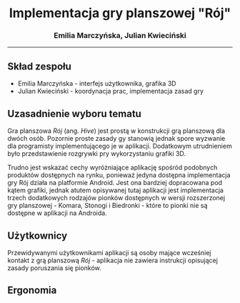 # <div style="text-align:center;">Implementacja gry planszowej "Rój"</div>
### <div style="text-align:center;">Emilia Marczyńska, Julian Kwieciński</div>
----

## Skład zespołu
- Emilia Marczyńska - interfejs użytkownika, grafika 3D
- Julian Kwieciński - koordynacja prac, implementacja zasad gry

## Uzasadnienie wyboru tematu
Gra planszowa *Rój* (ang. *Hive*) jest prostą w konstrukcji grą planszową dla dwóch osób.
Pozornie proste zasady gy stanowią jednak spore wyzwanie dla programisty implementującego
je w aplikacji. Dodatkowym utrudnieniem było przedstawienie rozgrywki pry wykorzystaniu
grafiki 3D.

Trudno jest wskazać cechy wyróżniające aplikację spośród podobnych produktów dostępnych
na rynku, ponieważ jedyna dostępna implementacja gry Rój działa na platformie Android.
Jest ona bardziej dopracowana pod kątem grafiki, jednak atutem opisywanej tutaj aplikacji
jest implementacja trzech dodatkowych rodzajów pionków dostępnych w wersji rozszerzonej
gry planszowej - Komara, Stonogi i Biedronki - które to pionki nie są dostępne w
aplikacji na Androida.

## Użytkownicy
Przewidywanymi użytkownikami aplikacji są osoby mające wcześniej kontakt z grą planszową
*Rój* - aplikacja nie zawiera instrukcji opisującej zasady poruszania się pionków.

## Ergonomia
 
